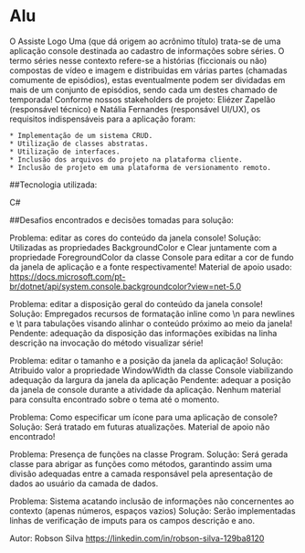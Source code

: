 # Alu

  O Assiste Logo Uma (que dá origem ao acrônimo título) trata-se de uma aplicação console destinada ao cadastro de informações sobre séries.
	O termo séries nesse contexto refere-se a histórias (ficcionais ou não) compostas de vídeo e imagem e distribuidas em várias partes (chamadas comumente de episódios), estas eventualmente podem ser dividadas em mais de um conjunto de episódios, sendo cada um destes chamado de temporada!
	Conforme nossos stakeholders de projeto: Eliézer Zapelão (responsável técnico) e Natália Fernandes (responsável UI/UX), os requisitos indispensáveis para a aplicação foram:
                                                                              
	* Implementação de um sistema CRUD. 
	* Utilização de classes abstratas.
	* Utilização de interfaces.
	* Inclusão dos arquivos do projeto na plataforma cliente.
	* Inclusão de projeto em uma plataforma de versionamento remoto.

##Tecnologia utilizada:

C#

##Desafios encontrados e decisões tomadas para solução:

Problema: editar as cores do conteúdo da janela console!
Solução: Utilizadas as propriedades BackgroundColor e Clear juntamente com a propriedade ForegroundColor da classe Console para editar a cor de fundo da janela de aplicação e a fonte respectivamente! 
Material de apoio usado: https://docs.microsoft.com/pt-br/dotnet/api/system.console.backgroundcolor?view=net-5.0

Problema: editar a disposição geral do conteúdo da janela console!
Solução: Empregados recursos de formatação inline  como \n para newlines e \t para tabulações visando alinhar o conteúdo próximo ao meio da janela!
Pendente: adequação da disposição das informações exibidas na linha descrição na invocação do método visualizar série!

Problema: editar o tamanho e a posição da janela da aplicação!
Solução: Atribuido valor a propriedade WindowWidth da classe Console viabilizando adequação da largura da janela da aplicação
Pendente: adequar a posição da janela de console durante a atividade da aplicação. Nenhum material para consulta encontrado sobre o tema até o momento.

Problema: Como especificar um ícone para uma aplicação de console?
Solução:  Será tratado em futuras atualizações. Material de apoio não encontrado!

Problema: Presença de funções na classe Program.
Solução:  Será gerada classe para abrigar as funções como métodos, garantindo assim uma divisão adequadas entre a camada responsável pela apresentação de dados ao usuário da camada de dados.

Problema: Sistema acatando inclusão de informações não concernentes ao contexto (apenas números, espaços vazios)
Solução: Serão implementadas linhas de verificação de imputs para os campos descrição e ano.

Autor: Robson Silva
https://linkedin.com/in/robson-silva-129ba8120


